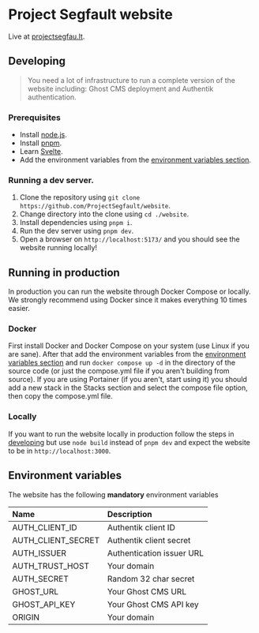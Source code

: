 # Project Segfault website

Live at [projectsegfau.lt](https://projectsegfau.lt).

## Developing

> You need a lot of infrastructure to run a complete version of the website including: Ghost CMS deployment and Authentik authentication.

### Prerequisites

-   Install [node.js](https://nodejs.org).
-   Install [pnpm](https://pnpm.io/).
-   Learn [Svelte](https://svelte.dev).
-	Add the environment variables from the [environment variables section](#environment-variables).

### Running a dev server.

1. Clone the repository using `git clone https://github.com/ProjectSegfault/website`.
2. Change directory into the clone using `cd ./website`.
3. Install dependencies using `pnpm i`.
4. Run the dev server using `pnpm dev`.
5. Open a browser on `http://localhost:5173/` and you should see the website running locally!

## Running in production

In production you can run the website through Docker Compose or locally. We strongly recommend using Docker since it makes everything 10 times easier.

### Docker

First install Docker and Docker Compose on your system (use Linux if you are sane). After that add the environment variables from the [environment variables section](#environment-variables) and run `docker compose up -d` in the directory of the source code (or just the compose.yml file if you aren't building from source). If you are using Portainer (if you aren't, start using it) you should add a new stack in the Stacks section and select the compose file option, then copy the compose.yml file.

### Locally

If you want to run the website locally in production follow the steps in [developing](#developing) but use `node build` instead of `pnpm dev` and expect the website to be in `http://localhost:3000`.

## Environment variables

The website has the following **mandatory** environment variables

| Name               | Description               |
|:------------------ |:------------------------- |
| AUTH_CLIENT_ID     | Authentik client ID       |
| AUTH_CLIENT_SECRET | Authentik client secret   |
| AUTH_ISSUER        | Authentication issuer URL |
| AUTH_TRUST_HOST    | Your domain               |
| AUTH_SECRET        | Random 32 char secret     |
| GHOST_URL          | Your Ghost CMS URL        |
| GHOST_API_KEY      | Your Ghost CMS API key    |
| ORIGIN             | Your domain               |